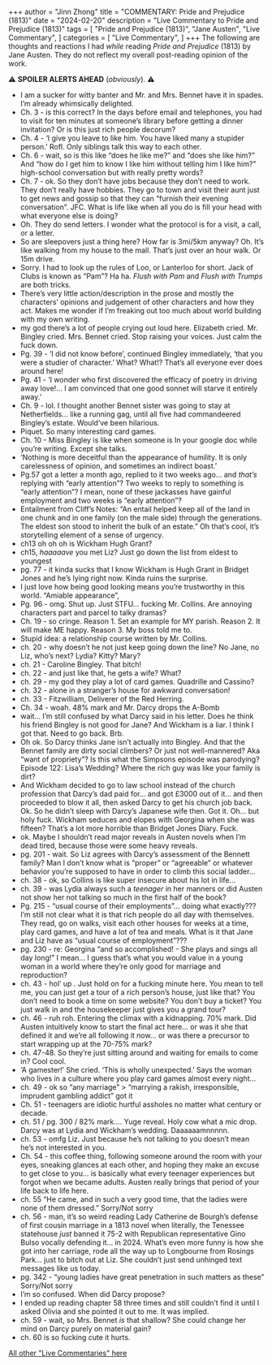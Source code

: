 +++
author = "Jinn Zhong"
title = "COMMENTARY: Pride and Prejudice (1813)"
date = "2024-02-20"
description = "Live Commentary to Pride and Prejudice (1813)"
tags = [
    "Pride and Prejudice (1813)",
    "Jane Austen",
    "Live Commentary",
]
categories = [
    "Live Commentary",
]
+++
The following are thoughts and reactions I had _while_ reading _Pride and Prejudice_ (1813) by Jane Austen. They do not reflect my overall post-reading opinion of the work. 

:warning: **SPOILER ALERTS AHEAD** (_obviously_). :warning:

* I am a sucker for witty banter and Mr. and Mrs. Bennet have it in spades. I’m already whimsically delighted.
* Ch. 3 - is this correct? In the days before email and telephones, you had to visit for ten minutes at someone’s library before getting a dinner invitation? Or is this just rich people decorum?
* Ch. 4 - ‘I give you leave to like him. You have liked many a stupider person.’ Rofl. Only siblings talk this way to each other. 
* Ch. 6 - wait, so is this like “does he like me?” and “does she like him?” And “how do I get him to know I like him without telling him I like him?” high-school conversation but with really pretty words?
* Ch. 7 - ok. So they don’t have jobs because they don’t need to work. They don’t really have hobbies. They go to town and visit their aunt just to get news and gossip so that they can “furnish their evening conversation”. JFC. What is life like when all you do is fill your head with what everyone else is doing?
* Oh. They do send letters. I wonder what the protocol is for a visit, a call, or a letter.
* So are sleepovers just a thing here? How far is 3mi/5km anyway? Oh. It’s like walking from my house to the mall. That’s just over an hour walk. Or 15m drive.
* Sorry. I had to look up the rules of Loo, or Lanterloo for short. Jack of Clubs is known as “Pam”? Ha ha. _Flush with Pam_ and _Flush with Trumps_ are both tricks.
* There’s very little action/description in the prose and mostly the characters’ opinions and judgement of other characters and how they act. Makes me wonder if I’m freaking out too much about world building with my own writing.
* my god there’s a lot of people crying out loud here. Elizabeth cried. Mr. Bingley cried. Mrs. Bennet cried. Stop raising your voices. Just calm the fuck down. 
* Pg. 39 - ‘I did not know before’, continued Bingley immediately, ‘that you were a studier of character.’ What? What!? That’s all everyone ever does around here!
* Pg. 41 - ‘I wonder who first discovered the efficacy of poetry in driving away love!… I am convinced that one good sonnet will starve it entirely away.’
* Ch. 9 - lol. I thought another Bennet sister was going to stay at Netherfields… like a running gag, until all five had commandeered Bingley’s estate. Would’ve been hilarious. 
* Piquet. So many interesting card games.
* Ch. 10 - Miss Bingley is like when someone is In your google doc while you’re writing. Except she talks.
* ‘Nothing is more deceitful than the appearance of humility. It is only carelessness of opinion, and sometimes an indirect boast.’
* Pg.57 got a letter a month ago, replied to it two weeks ago… and _that’s_ replying with “early attention”? Two weeks to reply to something is “early attention”? I mean, none of these jackasses have gainful employment and two weeks is “early attention”?
* Entailment from Cliff’s Notes: “An entail helped keep all of the land in one chunk and in one family (on the male side) through the generations. The eldest son stood to inherit the bulk of an estate.” Oh that’s cool, it’s storytelling element of a sense of urgency.
* ch13 oh oh oh is Wickham Hugh Grant?
* ch15, _haaaaave_ you met Liz? Just go down the list from eldest to youngest 
* pg. 77 - it kinda sucks that I know Wickham is Hugh Grant in Bridget Jones and he’s lying right now. Kinda ruins the surprise.
* I just love how being good looking means you’re trustworthy in this world. “Amiable appearance”, 
* Pg. 96 - omg. Shut up. Just STFU… fucking Mr. Collins. Are annoying characters part and parcel to talky dramas?
* Ch. 19 - so cringe. Reason 1. Set an example for MY parish. Reason 2. It will make ME happy. Reason 3. My boss told me to.
* Stupid idea: a relationship course written by Mr. Collins.
* ch. 20 - why doesn’t he not just keep going down the line? No Jane, no Liz, who’s next? Lydia? Kitty? Mary?
* ch. 21 - Caroline Bingley. That bitch!
* ch. 22 - and just like that, he gets a wife? What?
* ch. 29 - my god they play a lot of card games. Quadrille and Cassino?
* ch. 32 - alone in a stranger’s house for awkward conversation!
* ch. 33 - Fitzwilliam, Deliverer of the Red Herring.
* Ch. 34 - woah. 48% mark and Mr. Darcy drops the A-Bomb
* wait… I’m still confused by what Darcy said in his letter. Does he think his friend Bingley is not good for Jane? And Wickham is a liar. I think I got that. Need to go back. Brb.
* Oh ok. So Darcy thinks Jane isn’t actually into Bingley. And that the Bennet family are dirty social climbers? Or just not well-mannered? Aka “want of propriety”? Is this what the Simpsons episode was parodying? Episode 122: Lisa’s Wedding? Where the rich guy was like your family is dirt?
* And Wickham decided to go to law school instead of the church profession that Darcy’s dad paid for… and got £3000 out of it… and then proceeded to blow it all, then asked Darcy to get his church job back. Ok. So he didn’t sleep with Darcy’s Japanese wife then. Got it. Oh… but holy fuck. Wickham seduces and elopes with Georgina when she was fifteen? That’s a lot more horrible than Bridget Jones Diary. Fuck.
* ok. Maybe I shouldn’t read major reveals in Austen novels when I’m dead tired, because those were some heavy reveals.
* pg. 201 - wait. So Liz agrees with Darcy’s assessment of the Bennett family? Man I don’t know what is “proper” or “agreeable” or whatever behavior you’re supposed to have in order to climb this social ladder…
* ch. 38 - ok, so Collins is like super insecure about his lot in life…
* ch. 39 - was Lydia always such a _teenager_ in her manners or did Austen not show her not talking so much in the first half of the book?
* Pg. 215 - “usual course of their employments”… doing what exactly??? I’m still not clear what it is that rich people do all day with themselves. They read, go on walks, visit each other houses for weeks at a time, play card games, and have a lot of tea and meals. What is it that Jane and Liz have as “usual course of employment”???
* pg. 230 - re: Georgina “and so accomplished! - She plays and sings all day long!” I mean… I guess that’s what you would value in a young woman in a world where they’re only good for marriage and reproduction?
* ch. 43 - hol’ up . Just hold on for a fucking minute here. You mean to tell me, you can just get a tour of a rich person’s house, just like that? You don’t need to book a time on some website? You don’t buy a ticket? You just walk in and the housekeeper just gives you a grand tour?
* ch. 46 - ruh roh. Entering the climax with a kidnapping. 70% mark. Did Austen intuitively know to start the final act here… or was it she that defined it and we’re all following it now… or was there a precursor to start wrapping up at the 70-75% mark? 
* ch. 47-48. So they’re just sitting around and waiting for emails to come in? Cool cool. 
* ‘A gamester!’ She cried. ‘This is wholly unexpected.’ Says the woman who lives in a culture where you play card games almost every night…
* ch. 49 - ok so “any marriage” > “marrying a rakish, irresponsible, imprudent gambling addict” got it
* Ch. 51 - teenagers are idiotic hurtful assholes no matter what century or decade.
* ch. 51 / pg. 300 / 82% mark…. Yuge reveal. Holy cow what a mic drop. Darcy was at Lydia and Wickham’s wedding. Daaaaaamnnnnn.
* ch. 53 - omfg Liz. Just because he’s not talking to you doesn’t mean he’s not interested in you.
* Ch. 54 - this coffee thing, following someone around the room with your eyes, sneaking glances at each other, and hoping they make an excuse to get close to you… is basically what every teenager experiences but forgot when we became adults. Austen really brings that period of your life back to life here.
* ch. 55 “He came, and in such a very good time, that the ladies were none of them dressed.” Sorry/Not sorry
* ch. 56 - man, it’s so weird reading Lady Catherine de Bourgh’s defense of first cousin marriage in a 1813 novel when literally, the Tenessee statehouse *just* banned it 75-2 with Republican representative Gino Bulso vocally defending it… in 2024. What’s even more funny is how she got into her carriage, rode all the way up to Longbourne from Rosings Park… just to bitch out at Liz. She couldn’t just send unhinged text messages like us today.
* pg. 342 - “young ladies have great penetration in such matters as these” Sorry/Not sorry
* I’m so confused. When did Darcy propose? 
* I ended up reading chapter 58 three times and still couldn’t find it until I asked Olivia and she pointed it out to me. It was implied. 
* ch. 59 - wait, so Mrs. Bennet *is* that shallow? She could change her mind on Darcy purely on material gain?
* ch. 60 is so fucking cute it hurts.


[All other "Live Commentaries" here](https://journal.jinnzhong.com/categories/live-commentary/)
